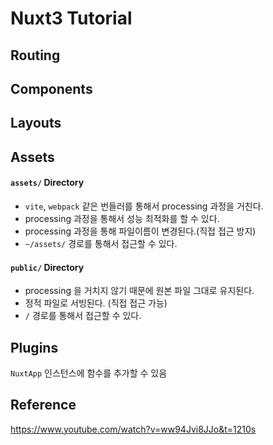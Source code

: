 # Nuxt3 Tutorial

## Routing

## Components

## Layouts

## Assets

#### `assets/` Directory

- `vite`, `webpack` 같은 번들러를 통해서 processing 과정을 거친다.
- processing 과정을 통해서 성능 최적화를 할 수 있다.
- processing 과정을 통해 파일이름이 변경된다.(직접 접근 방지)
- `~/assets/` 경로를 통해서 접근할 수 있다.

#### `public/` Directory

- processing 을 거치지 않기 때문에 원본 파일 그대로 유지된다.
- 정적 파일로 서빙된다. (직접 접근 가능)
- `/` 경로를 통해서 접근할 수 있다.

## Plugins

`NuxtApp` 인스턴스에 함수를 추가할 수 있음

## Reference

https://www.youtube.com/watch?v=ww94Jvi8JJo&t=1210s
